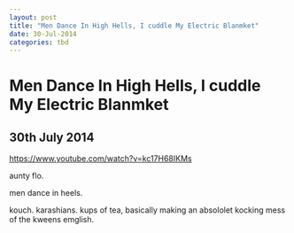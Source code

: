 ```yaml
---
layout: post
title: "Men Dance In High Hells, I cuddle My Electric Blanmket"
date: 30-Jul-2014
categories: tbd
---
```


# Men Dance In High Hells, I cuddle My Electric Blanmket

## 30th July 2014

https://www.youtube.com/watch?v=kc17H68IKMs

aunty flo.

men dance in heels.

kouch. karashians. kups of tea,   basically making an absololet kocking mess of the kweens emglish.
